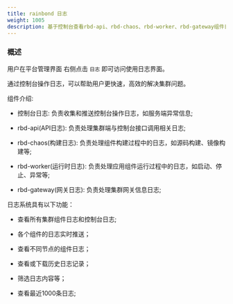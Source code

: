 ```yaml
---
title: rainbond 日志
weight: 1005
description: 基于控制台查看rbd-api、rbd-chaos、rbd-worker、rbd-gateway组件日志和控制台日志
---
```


### 概述

用户在平台管理界面  右侧点击 `日志` 即可访问使用日志界面。

通过控制台操作日志，可以帮助用户更快速，高效的解决集群问题。

组件介绍:

- 控制台日志: 负责收集和推送控制台操作日志，如服务端异常信息;

- rbd-api(API日志): 负责处理集群端与控制台接口调用相关日志;

- rbd-chaos(构建日志): 负责处理组件构建过程中的日志，如源码构建、镜像构建等;

- rbd-worker(运行时日志): 负责处理应用组件运行过程中的日志，如启动、停止、异常等;

- rbd-gateway(网关日志): 负责处理集群网关信息日志;


日志系统具有以下功能： 

- 查看所有集群组件日志和控制台日志;

- 各个组件的日志实时推送；

- 查看不同节点的组件日志；

- 查看或下载历史日志记录；

- 筛选日志内容等；

- 查看最近1000条日志;





